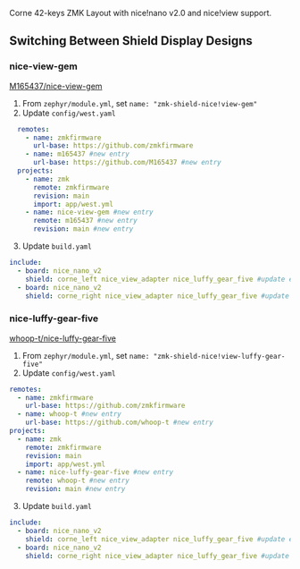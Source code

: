 Corne 42-keys ZMK Layout with nice!nano v2.0 and nice!view support.

## Switching Between Shield Display Designs

### nice-view-gem

[M165437/nice-view-gem](https://github.com/M165437/nice-view-gem)

1. From `zephyr/module.yml`, set `name: "zmk-shield-nice!view-gem"`
2. Update `config/west.yaml`
  ```yaml
    remotes:
      - name: zmkfirmware
        url-base: https://github.com/zmkfirmware
      - name: m165437 #new entry
        url-base: https://github.com/M165437 #new entry
    projects:
      - name: zmk
        remote: zmkfirmware
        revision: main
        import: app/west.yml
      - name: nice-view-gem #new entry
        remote: m165437 #new entry
        revision: main #new entry
  ```
3. Update `build.yaml`
  ```yaml
  include:
    - board: nice_nano_v2
      shield: corne_left nice_view_adapter nice_luffy_gear_five #update entry
    - board: nice_nano_v2
      shield: corne_right nice_view_adapter nice_luffy_gear_five #update entry
  ```

### nice-luffy-gear-five

[whoop-t/nice-luffy-gear-five](https://github.com/whoop-t/nice-luffy-gear-five)

1. From `zephyr/module.yml`, set `name: "zmk-shield-nice!view-luffy-gear-five"`
2. Update `config/west.yaml`
  ```yaml
  remotes:
    - name: zmkfirmware
      url-base: https://github.com/zmkfirmware
    - name: whoop-t #new entry
      url-base: https://github.com/whoop-t #new entry
  projects:
    - name: zmk
      remote: zmkfirmware
      revision: main
      import: app/west.yml
    - name: nice-luffy-gear-five #new entry
      remote: whoop-t #new entry
      revision: main #new entry
  ```
3. Update `build.yaml`
  ```yaml
  include:
    - board: nice_nano_v2
      shield: corne_left nice_view_adapter nice_luffy_gear_five #update entry
    - board: nice_nano_v2
      shield: corne_right nice_view_adapter nice_luffy_gear_five #update entry
  ```
